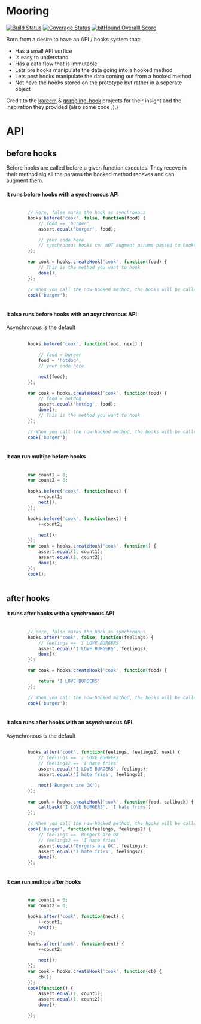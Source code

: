 
# Mooring


[![Build Status](https://travis-ci.org/appersonlabs/mooring.svg?branch=master)](https://travis-ci.org/appersonlabs/mooring.svg)
[![Coverage Status](https://coveralls.io/repos/appersonlabs/mooring/badge.svg?branch=master&service=github)](https://coveralls.io/github/appersonlabs/mooring?branch=master)
[![bitHound Overalll Score](https://www.bithound.io/github/appersonlabs/mooring/badges/score.svg)](https://www.bithound.io/github/appersonlabs/mooring)

Born from a desire to have an API / hooks system that:

- Has a small API surfice
- Is easy to understand
- Has a data flow that is immutable
- Lets pre hooks manipulate the data going into a hooked method
- Lets post hooks manipulate the data coming out from a hooked method
- Not have the hooks stored on the prototype but rather in a seperate object

Credit to the [kareem](https://github.com/vkarpov15/kareem) & [grappling-hook](https://github.com/keystonejs/grappling-hook)
projects for their insight and the inspiration they provided (also some code ;).)



# API


## before hooks


Before hooks are called before a given function executes. They receve in their method sig all the params the hooked
method receves and can augment them.


#### It runs before hooks with a synchronous API

```javascript
    
        // Here, false marks the hook as synchronous
        hooks.before('cook', false, function(food) {
            // food == 'burger'
            assert.equal('burger', food);

            // your code here
            // synchronous hooks can NOT augment params passed to hooked methods
        });

        var cook = hooks.createHook('cook', function(food) {
            // This is the method you want to hook
            done();
        });

        // When you call the now-hooked method, the hooks will be called
        cook('burger');
    
```

#### It also runs before hooks with an asynchronous API


Asynchronous is the default


```javascript
    
        hooks.before('cook', function(food, next) {

            // food = burger
            food = 'hotdog';
            // your code here

            next(food);
        });

        var cook = hooks.createHook('cook', function(food) {
            // food = hotdog
            assert.equal('hotdog', food);
            done();
            // This is the method you want to hook
        });

        // When you call the now-hooked method, the hooks will be called
        cook('burger');
    
```

#### It can run multipe before hooks

```javascript
    
        var count1 = 0;
        var count2 = 0;

        hooks.before('cook', function(next) {
            ++count1;
            next();
        });

        hooks.before('cook', function(next) {
            ++count2;

            next();
        });
        var cook = hooks.createHook('cook', function() {
            assert.equal(1, count1);
            assert.equal(1, count2);
            done();
        });
        cook();
    
```

## after hooks

#### It runs after hooks with a synchronous API

```javascript
    
        // Here, false marks the hook as synchronous
        hooks.after('cook', false, function(feelings) {
            // feelings == 'I LOVE BURGERS'
            assert.equal('I LOVE BURGERS', feelings);
            done();
        });

        var cook = hooks.createHook('cook', function(food) {

            return 'I LOVE BURGERS'
        });

        // When you call the now-hooked method, the hooks will be called
        cook('burger');
    
```

#### It also runs after hooks with an asynchronous API


Asynchronous is the default


```javascript
    
        hooks.after('cook', function(feelings, feelings2, next) {
            // feelings == 'I LOVE BURGERS'
            // feelings2 == 'I hate fries'
            assert.equal('I LOVE BURGERS', feelings);
            assert.equal('I hate fries', feelings2);

            next('Burgers are OK');
        });

        var cook = hooks.createHook('cook', function(food, callback) {
            callback('I LOVE BURGERS', 'I hate fries')
        });

        // When you call the now-hooked method, the hooks will be called
        cook('burger', function(feelings, feelings2) {
            // feelings == 'Burgers are OK'
            // feelings2 == 'I hate fries'
            assert.equal('Burgers are OK', feelings);
            assert.equal('I hate fries', feelings2);
            done();
        });
    
```

#### It can run multipe after hooks

```javascript
    
        var count1 = 0;
        var count2 = 0;

        hooks.after('cook', function(next) {
            ++count1;
            next();
        });

        hooks.after('cook', function(next) {
            ++count2;

            next();
        });
        var cook = hooks.createHook('cook', function(cb) {
            cb();
        });
        cook(function() {
            assert.equal(1, count1);
            assert.equal(1, count2);
            done();

        });
    
```

